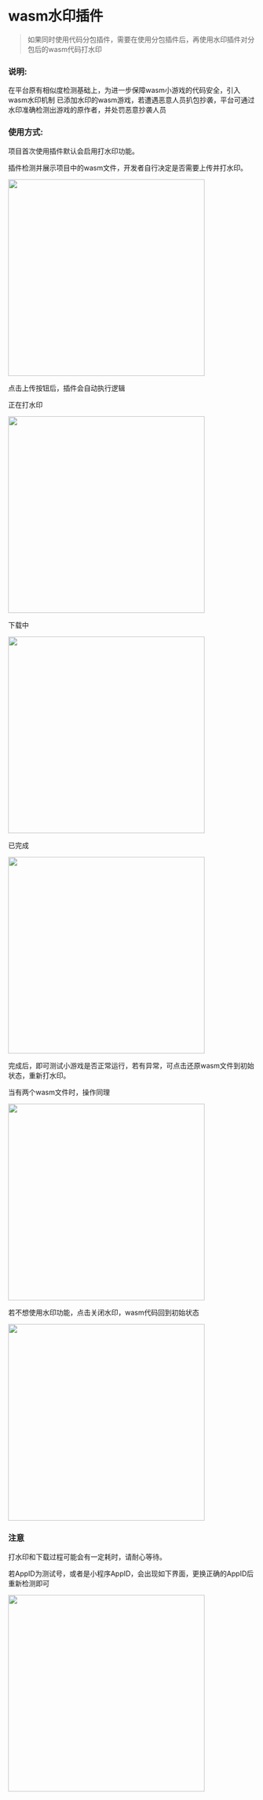 # wasm水印插件

> 如果同时使用代码分包插件，需要在使用分包插件后，再使用水印插件对分包后的wasm代码打水印

### 说明:
  在平台原有相似度检测基础上，为进一步保障wasm小游戏的代码安全，引入wasm水印机制
  已添加水印的wasm游戏，若遭遇恶意人员扒包抄袭，平台可通过水印准确检测出游戏的原作者，并处罚恶意抄袭人员
  
### 使用方式:
  项目首次使用插件默认会启用打水印功能。

  插件检测并展示项目中的wasm文件，开发者自行决定是否需要上传并打水印。

  <image src="https://res.wx.qq.com/wechatgame/product/webpack/userupload/20210623/163231/single-file.png" width="400" />

  点击上传按钮后，插件会自动执行逻辑

  正在打水印

  <image src="https://res.wx.qq.com/wechatgame/product/webpack/userupload/20210623/164104/doing.png" width="400">

  下载中

  <image src="https://res.wx.qq.com/wechatgame/product/webpack/userupload/20210623/164114/downloading.png" width="400">

  已完成

  <image src="https://res.wx.qq.com/wechatgame/product/webpack/userupload/20210623/164504/reset.png" width="400">

  完成后，即可测试小游戏是否正常运行，若有异常，可点击还原wasm文件到初始状态，重新打水印。

  当有两个wasm文件时，操作同理

  <image src="https://res.wx.qq.com/wechatgame/product/webpack/userupload/20210623/163222/multi-file.png" width="400" />

  若不想使用水印功能，点击关闭水印，wasm代码回到初始状态

  <image src="https://res.wx.qq.com/wechatgame/product/webpack/userupload/20210623/163419/disabled.png" width="400"/>

### 注意
  打水印和下载过程可能会有一定耗时，请耐心等待。

  若AppID为测试号，或者是小程序AppID，会出现如下界面，更换正确的AppID后重新检测即可
  
  <image src="https://res.wx.qq.com/wechatgame/product/webpack/userupload/20210623/163318/invalid-appid.png" width="400"/>

